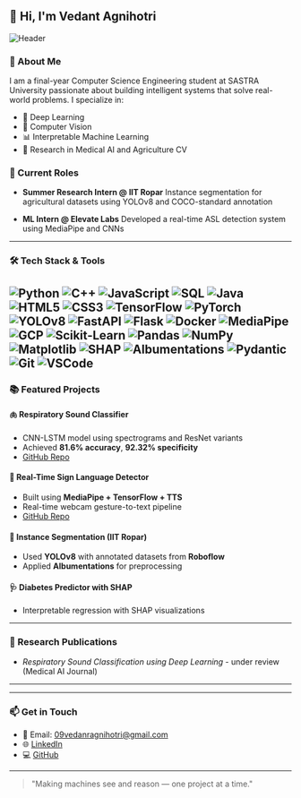 ## 👋 Hi, I'm Vedant Agnihotri

![Header](https://capsule-render.vercel.app/api?type=wave\&color=gradient\&height=200\&section=header\&text=Vedant%20Agnihotri\&fontSize=40\&fontAlignY=35\&desc=AI%20Engineer%20%7C%20Computer%20Vision%20%7C%20Researcher\&descAlign=62\&descAlignY=50\&fontColor=ffffff)

### 🚀 About Me

I am a final-year Computer Science Engineering student at SASTRA University passionate about building intelligent systems that solve real-world problems. I specialize in:

* 🧠 Deep Learning
* 🎯 Computer Vision
* 📊 Interpretable Machine Learning
* 📌 Research in Medical AI and Agriculture CV

### 📍 Current Roles

* **Summer Research Intern @ IIT Ropar**
  Instance segmentation for agricultural datasets using YOLOv8 and COCO-standard annotation

* **ML Intern @ Elevate Labs**
  Developed a real-time ASL detection system using MediaPipe and CNNs

---

### 🛠️ Tech Stack & Tools

![Python](https://img.shields.io/badge/-Python-181717?style=for-the-badge\&logo=python)
![C++](https://img.shields.io/badge/-C++-181717?style=for-the-badge\&logo=c%2B%2B)
![JavaScript](https://img.shields.io/badge/-JavaScript-181717?style=for-the-badge\&logo=javascript)
![SQL](https://img.shields.io/badge/-SQL-181717?style=for-the-badge\&logo=postgresql)
![Java](https://img.shields.io/badge/-Java-181717?style=for-the-badge\&logo=java)
![HTML5](https://img.shields.io/badge/-HTML5-181717?style=for-the-badge\&logo=html5)
![CSS3](https://img.shields.io/badge/-CSS3-181717?style=for-the-badge\&logo=css3)
![TensorFlow](https://img.shields.io/badge/-TensorFlow-181717?style=for-the-badge\&logo=tensorflow)
![PyTorch](https://img.shields.io/badge/-PyTorch-181717?style=for-the-badge\&logo=pytorch)
![YOLOv8](https://img.shields.io/badge/-YOLOv8-181717?style=for-the-badge\&logo=github)
![FastAPI](https://img.shields.io/badge/-FastAPI-181717?style=for-the-badge\&logo=fastapi)
![Flask](https://img.shields.io/badge/-Flask-181717?style=for-the-badge\&logo=flask)
![Docker](https://img.shields.io/badge/-Docker-181717?style=for-the-badge\&logo=docker)
![MediaPipe](https://img.shields.io/badge/-MediaPipe-181717?style=for-the-badge\&logo=google)
![GCP](https://img.shields.io/badge/-Google%20Cloud-181717?style=for-the-badge\&logo=googlecloud)
![Scikit-Learn](https://img.shields.io/badge/-Scikit--Learn-181717?style=for-the-badge\&logo=scikit-learn)
![Pandas](https://img.shields.io/badge/-Pandas-181717?style=for-the-badge\&logo=pandas)
![NumPy](https://img.shields.io/badge/-NumPy-181717?style=for-the-badge\&logo=numpy)
![Matplotlib](https://img.shields.io/badge/-Matplotlib-181717?style=for-the-badge\&logo=plotly)
![SHAP](https://img.shields.io/badge/-SHAP-181717?style=for-the-badge\&logo=python)
![Albumentations](https://img.shields.io/badge/-Albumentations-181717?style=for-the-badge\&logo=python)
![Pydantic](https://img.shields.io/badge/-Pydantic-181717?style=for-the-badge\&logo=python)
![Git](https://img.shields.io/badge/-Git-181717?style=for-the-badge\&logo=git)
![VSCode](https://img.shields.io/badge/-VS%20Code-181717?style=for-the-badge\&logo=visualstudiocode)
----------------------------------------------------------------------------------------------------

### 📚 Featured Projects

#### 🫁 Respiratory Sound Classifier

* CNN-LSTM model using spectrograms and ResNet variants
* Achieved **81.6% accuracy**, **92.32% specificity**
* [GitHub Repo](https://github.com/VED2380/Respiratory-Sound-Classification)

#### 🤟 Real-Time Sign Language Detector

* Built using **MediaPipe + TensorFlow + TTS**
* Real-time webcam gesture-to-text pipeline
* [GitHub Repo](https://github.com/VED2380/Realtime-Sign-Language-Detection-)

#### 🌿 Instance Segmentation (IIT Ropar)

* Used **YOLOv8** with annotated datasets from **Roboflow**
* Applied **Albumentations** for preprocessing

#### 🩺 Diabetes Predictor with SHAP

* Interpretable regression with SHAP visualizations

---

### 🧠 Research Publications

* *Respiratory Sound Classification using Deep Learning* - under review (Medical AI Journal)
---
---

### 📫 Get in Touch

* 📧 Email: [09vedanragnihotri@gmail.com](mailto:09vedanragnihotri@gmail.com)
* 🌐 [LinkedIn](https://linkedin.com/in/vedantagnihotri)
* 💻 [GitHub](https://github.com/VED2380)

---

> "Making machines see and reason — one project at a time."
